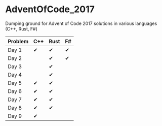 # AdventOfCode_2017
Dumping ground for Advent of Code 2017 solutions in various languages (C++, Rust, F#)

| Problem | C++ | Rust | F# |
|---------|-----|------|----|
| Day 1   |  ✔  |  ✔   |  ✔ |
| Day 2   |     |  ✔   |  ✔ |
| Day 3   |     |  ✔   |    |
| Day 4   |     |  ✔   |    |
| Day 5   |  ✔  |  ✔   |    |
| Day 6   |  ✔  |  ✔   |    |
| Day 7   |  ✔  |  ✔   |    |
| Day 8   |  ✔  |  ✔   |    |
| Day 9   |  ✔  |      |    |